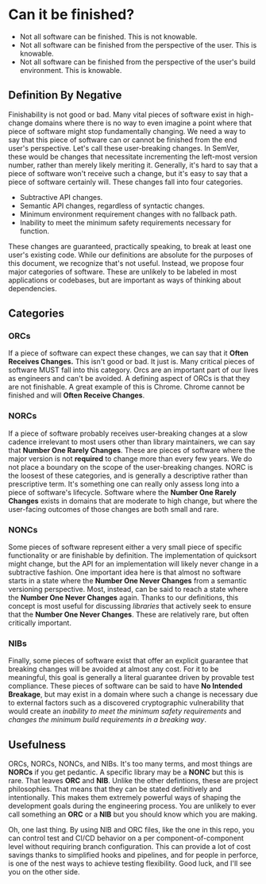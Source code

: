 # Can it be finished?
- Not all software can be finished. This is not knowable.
- Not all software can be finished from the perspective of the user. This is knowable.
- Not all software can be finished from the perspective of the user's build environment. This is knowable.

## Definition By Negative
Finishability is not good or bad. Many vital pieces of software exist in high-change domains where there is no way to even imagine a point where that piece of software might stop fundamentally changing. We need a way to say that this piece of software can or cannot be finished from the end user's perspective. Let's call these user-breaking changes. In SemVer, these would be changes that necessitate incrementing the left-most version number, rather than merely likely meriting it. Generally, it's hard to say that a piece of software won't receive such a change, but it's easy to say that a piece of software certainly will. These changes fall into four categories.  

- Subtractive API changes.
- Semantic API changes, regardless of syntactic changes.
- Minimum environment requirement changes with no fallback path.
- Inability to meet the minimum safety requirements necessary for function.

These changes are guaranteed, practically speaking, to break at least one user's existing code. While our definitions are absolute for the purposes of this document, we recognize that's not useful. Instead, we propose four major categories of software. These are unlikely to be labeled in most applications or codebases, but are important as ways of thinking about dependencies.

## Categories
### ORCs
If a piece of software can expect these changes, we can say that it **Often Receives Changes.** This isn't good or bad. It just is. Many critical pieces of software MUST fall into this category. Orcs are an important part of our lives as engineers and can't be avoided. A defining aspect of ORCs is that they are not finishable. A great example of this is Chrome. Chrome cannot be finished and will **Often Receive Changes**.

### NORCs
If a piece of software probably receives user-breaking changes at a slow cadence irrelevant to most users other than library maintainers, we can say that **Number One Rarely Changes**. These are pieces of software where the major version is not __required__ to change more than every few years. We do not place a boundary on the scope of the user-breaking changes. NORC is the loosest of these categories, and is generally a descriptive rather than prescriptive term. It's something one can really only assess long into a piece of software's lifecycle. Software where the **Number One Rarely Changes** exists in domains that are moderate to high change, but where the user-facing outcomes of those changes are both small and rare.

### NONCs
Some pieces of software represent either a very small piece of specific functionality or are finishable by definition. The implementation of quicksort might change, but the API for an implementation will likely never change in a subtractive fashion. One important idea here is that almost no software starts in a state where the **Number One Never Changes** from a semantic versioning perspective. Most, instead, can be said to reach a state where the **Number One Never Changes** again. Thanks to our definitions, this concept is most useful for discussing *libraries* that actively seek to ensure that the **Number One Never Changes**. These are relatively rare, but often critically important.

### NIBs
Finally, some pieces of software exist that offer an explicit guarantee that breaking changes will be avoided at almost any cost. For it to be meaningful, this goal is generally a literal guarantee driven by provable test compliance. These pieces of software can be said to have **No Intended Breakage**, but may exist in a domain where such a change is necessary due to external factors such as a discovered cryptographic vulnerability that would create an *inability to meet the minimum safety requirements* and *changes the minimum build requirements in a breaking way*. 

## Usefulness
ORCs, NORCs, NONCs, and NIBs. It's too many terms, and most things are **NORCs** if you get pedantic. A specific library may be a **NONC** but this is rare. That leaves **ORC** and **NIB**. Unlike the other defintions, these are project philosophies. That means that they can be stated definitively and intentionally. This makes them extremely powerful ways of shaping the development goals during the engineering process. You are unlikely to ever call something an **ORC** or a **NIB** but you should know which you are making.  
  
Oh, one last thing. By using NIB and ORC files, like the one in this repo, you can control test and CI/CD behavior on a per component-of-component level without requiring branch configuration. This can provide a lot of cost savings thanks to simplified hooks and pipelines, and for people in perforce, is one of the nest ways to achieve testing flexibility. Good luck, and I'll see you on the other side.
